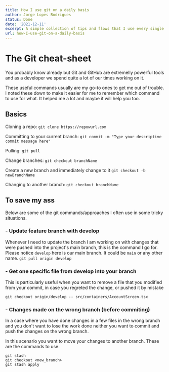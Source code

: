 ```yaml
---
title: How I use git on a daily basis
author: Jorge Lopes Rodrigues
status: Done
date: '2021-12-11'
excerpt: A simple collection of tips and flows that I use every single day in git and github for work, pleasure and profit.
url: how-I-use-git-on-a-daily-basis
---
```


# The Git cheat-sheet

You probably know already but Git and GitHub are extremelly powerful tools and as a developer we spend quite a lot of our times working on it.

These useful commands usually are my go-to ones to get me out of trouble.
I noted these down to make it easier for me to remember which command to use for what. It helped me a lot and maybe it will help you too.

## Basics

Cloning a repo:
`git clone https://repowurl.com`

Committing to your current branch:
`git commit -m "Type your descriptive commit message here"`

Pulling:
`git pull`

Change branches:
`git checkout branchName`

Create a new branch and immediately change to it
`git checkout -b newBranchName`

Changing to another branch:
`git checkout branchName`

## To save my ass

Below are some of the git commands/approaches I often use in some tricky situations.

### - Update feature branch with develop

Whenever I need to update the branch I am working on with changes that were pushed into the project's main branch, this is the command I go for. Please notice `develop` here is our main branch. It could be `main` or any other name.
`git pull origin develop`

### - Get one specific file from develop into your branch

This is particularly useful when you want to remove a file that you modified from your commit, in case you regreted the change, or pushed it by mistake

`git checkout origin/develop -- src/containers/AccountScreen.tsx`

### - Changes made on the wrong branch (before commiting)

In a case where you have done changes in a few files in the wrong branch and you don't want to lose the work done neither you want to commit and push the changes on the wrong branch.

In this scenario you want to move your changes to another branch. These are the commands to use:

```
git stash
git checkout <new_branch>
git stash apply
```
